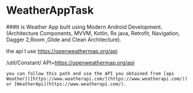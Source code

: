 # WeatherAppTask

###It is Weather App built using Modern Android Development.
(Architecture Components, MVVM, Kotlin, Rx java, Retrofit, Navigation, Dagger 2,Room ,Glide and Clean Architecture).


the api I use https://openweathermap.org/api

/util/Constant/
API=https://openweathermap.org/api
```
you can follow this path and use the API you obtained from [api Weather]([https://www.weatherapi.com/](https://www.weatherapi.com/)) or [WeatherApi](https://www.weatherapi.com/).
